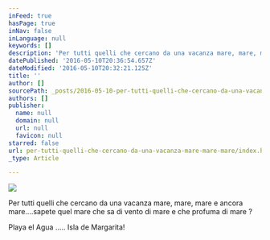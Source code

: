 ```yaml
---
inFeed: true
hasPage: true
inNav: false
inLanguage: null
keywords: []
description: 'Per tutti quelli che cercano da una vacanza mare, mare, mare e ancora mare....sapete quel mare che sa di vento di mare e che profuma di mare ?'
datePublished: '2016-05-10T20:36:54.657Z'
dateModified: '2016-05-10T20:32:21.125Z'
title: ''
author: []
sourcePath: _posts/2016-05-10-per-tutti-quelli-che-cercano-da-una-vacanza-mare-mare-mare.md
authors: []
publisher:
  name: null
  domain: null
  url: null
  favicon: null
starred: false
url: per-tutti-quelli-che-cercano-da-una-vacanza-mare-mare-mare/index.html
_type: Article

---
```

![](https://the-grid-user-content.s3-us-west-2.amazonaws.com/492afaed-6820-46e6-b3c9-d06f0cd2d46c.jpg)

Per tutti quelli che cercano da una vacanza mare, mare, mare e ancora mare....sapete quel mare che sa di vento di mare e che profuma di mare ?

Playa el Agua ..... Isla de Margarita!